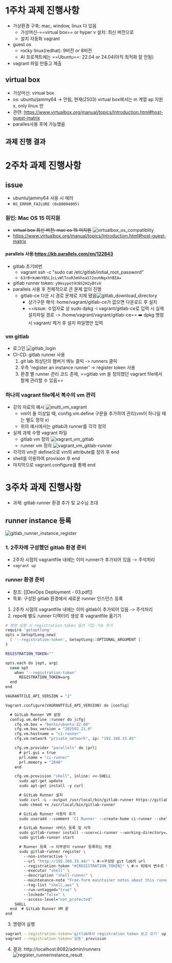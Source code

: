 # 1주차 과제 진행사항
- 가상환경 구축: mac, window, linux 다 있음
	- 가상머신-==virtual box== or hyper v 설치: 최신 버전으로
	- 설치 자동화 vagrant
- guest os
	- rocky linux(redhat): 9버전 or 8버전
	- AI 프로젝트에는 ==Ubuntu==: 22.04 or 24.04(아직 최적화 잘 안됨)
- vagrant 파일 만들고 제출
## virtual box 
- 가상머신: virtual box
- os: ubuntu/jammy64 -> 안됨, 현재(2503) virtual box에서는 m 계열 ap 지원 x, only linux 만
- 관련: https://www.virtualbox.org/manual/topics/Introduction.html#host-guest-matrix
- paralles사용 후에 가능했음
## 과제 진행 결과

# 2주차 과제 진행사항 
## issue
- ubuntu/jammy64 사용 시 에러
- `NS_ERROR_FAILURE (0x80004005)`
### 원인: Mac OS 15 미지원
- ~~virtual box 최신 버전: mac os 15 미지원~~
	![virtualbox_os_compatiblity](./assets/virtualbox_os_compatiblity.png)
- https://www.virtualbox.org/manual/topics/Introduction.html#host-guest-matrix
#### parallels 사용:https://kb.parallels.com/en/122843
- gitlab 초기비번
	- vagrant ssh -c "sudo cat /etc/gitlab/initial_root_password"
	- `63rB+XuWnYB5L1cLvWlToxR3mVhoa572ouhNqxhYBIA=`
- gitlab runner token: `y9msypot9tBS2H2yBtvU`
- parallels 사용 후 전체적으로 큰 문제 없이 진행
	- gitlab-ce 다운 시 경로 문제로 지체 됐음![gitlab_download_directory](./assets/gitlab_download_directory.png)
		- 상기구문 해석: home/vagrant/gitlab-ce가 없으면 다운로드 후 설치
		- ==issue: 수업자료 상 sudo dpkg -i vagrant/gitlab-ce로 입력 시 실제 설치파일 경로 -> /home/vagrant/vagrant/gitlab-ce==
			➡️ dpkg 명령 시 vagrant/ 제거 후 설치 파일명만 입력
### vm gitlab
- 로그인
![gitlab_login](./assets/gitlab_login.png)
- CI-CD: gitlab runner 사용
	1. git lab 좌상단의 햄버거 메뉴 클릭 -> runners 클릭
	2. 우측 'register an instance runner' -> register token 사용
	3. 환경 별 runner 관리 코드 존재, ==gitlab vm 을 정의했던 vagrant file에서 함께 관리할 수 있음==
### 하나의 vagrant file에서 복수의 vm 관리
-  강의 자료의 예시
	![multi_vm_vagrant](./assets/multi_vm_vagrant.png)
	- vm이 둘 이상일 때, config.vm.define 구문을 추가하여 관리(vm이 하나일 때는 별도 정의 x)
	- 위의 예시에서는 gitlab과 runner를 각각 정의
- 실제 과제 수행 vagrant 파일
	- gitlab vm 정의
		![vagrant_vm_gitlab](./assets/vagrant_vm_gitlab.png)
	- runner vm 정의
		![vagrant_vm_gitlab-runner](./assets/vagrant_vm_gitlab-runner.png)
- 각각의 vm은 define으로 vm의 attribute를 정의 후 end
- shell을 이용하여 provision 후 end
- 마지막으로 vagrant.configure을 통해 end
# 3주차 과제 진행사항 
- 과제: gitlab runner 환경 추가 및 교수님 초대
## runner instance 등록
![gitlab_runner_instance_register](./assets/gitlab_runner_instance_register.png)
### 1. 2주차에 구성했던 gitlab 환경 준비
- 2주차 시점의 vagrantfile 내에는 이미 runner가 추가되어 있음 -> 주석처리
- `vagrant up`
### runner 환경 준비
- 참조: [[DevOps  Deployment - 03.pdf]]
- 목표: 구성된 gitlab 환경에서 새로운 runner 인스턴스 등록
1. 2주차 시점의 vagrantfile 내에는 이미 gitlab이 추가되어 있음 -> 주석처리
2. repo에 별도 runner 디렉터리 생성 후 vagrantfile 옮기기
```sh
# 명령 실행 시 registration-token 옵션 기입 기능 추가
require 'getoptlong'
opts = GetoptLong.new(
  [ '--registration-token', GetoptLong::OPTIONAL_ARGUMENT ]
)

REGISTRATION_TOKEN=""

opts.each do |opt, arg|
  case opt
    when '--registration-token'
      REGISTRATION_TOKEN=arg
  end
end

VAGRANTFILE_API_VERSION = "2"

Vagrant.configure(VAGRANTFILE_API_VERSION) do |config|

  # GitLab Runner VM 설정
  config.vm.define :runner do |cfg|  
    cfg.vm.box = "bento/ubuntu-22.04"
    cfg.vm.box_version = "202502.21.0"
    cfg.vm.hostname = "ci-runner"
    cfg.vm.network "private_network", ip: "192.168.33.45"  

    cfg.vm.provider "parallels" do |prl| 
      # prl.gui = true 
      prl.name = "ci-runner"
      prl.memory = "2048"
    end

    cfg.vm.provision "shell", inline: <<-SHELL
      sudo apt-get update
      sudo apt-get install -y curl

      # GitLab Runner 설치
      sudo curl -L --output /usr/local/bin/gitlab-runner https://gitlab-runner-downloads.s3.amazonaws.com/latest/binaries/gitlab-runner-linux-arm64
      sudo chmod +x /usr/local/bin/gitlab-runner

      # GitLab Runner 사용자 추가
      sudo useradd --comment 'CI Runner' --create-home ci-runner --shell /bin/bash

      # GitLab Runner 서비스 등록 및 시작
      sudo gitlab-runner install --user=ci-runner --working-directory=/home/ci-runner
      sudo gitlab-runner start

      # Runner 등록 -> 이부분이 runner 등록하는 부분
      sudo gitlab-runner register \
        --non-interactive \
        --url "http://192.168.33.44/" \ #->구성된 git lab의 url
        --registration-token "#{REGISTRATION_TOKEN}" \ #-> 위에서 변수로 받아오는 registration token
        --executor "shell" \
        --description "shell-runner" \
        --maintenance-note "Free-form maintainer notes about this runner" \
        --tag-list "shell,aws" \
        --run-untagged="true" \
        --locked="false" \
        --access-level="not_protected"
    SHELL
  end  # GitLab Runner VM 끝
end
```
3. 명령어 실행
```sh
vagrant --registration-token='gitlab에서 registration token 보고 오기' up
vagrant --registration-token='상동' provision
```
4. 결과: http://localhost:8082/admin/runners
	![register_runnerinstance_result](./assets/register_runnerinstance_result.png)
